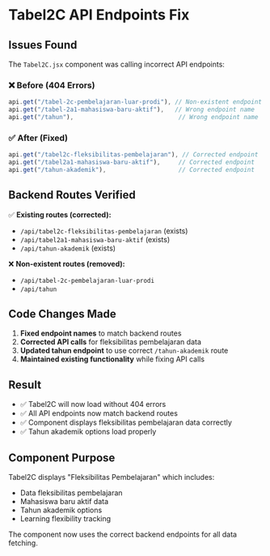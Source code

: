 # Tabel2C API Endpoints Fix

## Issues Found

The `Tabel2C.jsx` component was calling incorrect API endpoints:

### ❌ Before (404 Errors)
```javascript
api.get("/tabel-2c-pembelajaran-luar-prodi"), // Non-existent endpoint
api.get("/tabel-2a1-mahasiswa-baru-aktif"),   // Wrong endpoint name
api.get("/tahun"),                             // Wrong endpoint name
```

### ✅ After (Fixed)
```javascript
api.get("/tabel2c-fleksibilitas-pembelajaran"), // Corrected endpoint
api.get("/tabel2a1-mahasiswa-baru-aktif"),     // Corrected endpoint
api.get("/tahun-akademik"),                    // Corrected endpoint
```

## Backend Routes Verified

✅ **Existing routes (corrected):**
- `/api/tabel2c-fleksibilitas-pembelajaran` (exists)
- `/api/tabel2a1-mahasiswa-baru-aktif` (exists)
- `/api/tahun-akademik` (exists)

❌ **Non-existent routes (removed):**
- `/api/tabel-2c-pembelajaran-luar-prodi`
- `/api/tahun`

## Code Changes Made

1. **Fixed endpoint names** to match backend routes
2. **Corrected API calls** for fleksibilitas pembelajaran data
3. **Updated tahun endpoint** to use correct `/tahun-akademik` route
4. **Maintained existing functionality** while fixing API calls

## Result

- ✅ Tabel2C will now load without 404 errors
- ✅ All API endpoints now match backend routes
- ✅ Component displays fleksibilitas pembelajaran data correctly
- ✅ Tahun akademik options load properly

## Component Purpose

Tabel2C displays "Fleksibilitas Pembelajaran" which includes:
- Data fleksibilitas pembelajaran
- Mahasiswa baru aktif data
- Tahun akademik options
- Learning flexibility tracking

The component now uses the correct backend endpoints for all data fetching.
